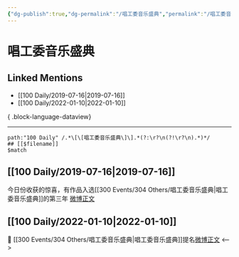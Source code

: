 ```yaml
---
{"dg-publish":true,"dg-permalink":"/唱工委音乐盛典","permalink":"/唱工委音乐盛典/","created":"2022-12-22T16:41:54.000+08:00","updated":"2023-04-10T17:02:10.000+08:00"}
---
```


# 唱工委音乐盛典

## Linked Mentions
- [[100 Daily/2019-07-16\|2019-07-16]]
- [[100 Daily/2022-01-10\|2022-01-10]]

{ .block-language-dataview}

---

```expander
path:"100 Daily" /.*\[\[唱工委音乐盛典\]\].*(?:\r?\n(?!\r?\n).*)*/
## [[$filename]]
$match
```
## [[100 Daily/2019-07-16\|2019-07-16]]
今日份收获的惊喜，有作品入选[[300 Events/304 Others/唱工委音乐盛典\|唱工委音乐盛典]]的第三年
[微博正文](https://m.weibo.cn/6466290670/4394697155788761)
## [[100 Daily/2022-01-10\|2022-01-10]]
💫 [[300 Events/304 Others/唱工委音乐盛典\|唱工委音乐盛典]]提名[微博正文](https://m.weibo.cn/6466290670/4724159194075592)
<-->